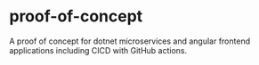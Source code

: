# proof-of-concept
A proof of concept for dotnet microservices and angular frontend applications including CICD with GitHub actions.
